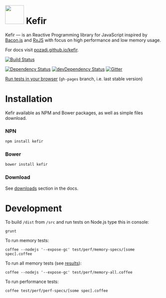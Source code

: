 # <a href="http://pozadi.github.io/kefir/"><img src="http://pozadi.github.io/kefir/Kefir-with-bg.svg" width="60" height="60"></a> Kefir



Kefir — is an Reactive Programming library for JavaScript
inspired by [Bacon.js](https://github.com/baconjs/bacon.js)
and [RxJS](https://github.com/Reactive-Extensions/RxJS)
with focus on high performance and low memory usage.

For docs visit [pozadi.github.io/kefir](http://pozadi.github.io/kefir).



[![Build Status](https://travis-ci.org/pozadi/kefir.svg?branch=master)](https://travis-ci.org/pozadi/kefir)
<!-- [![Code Climate](http://img.shields.io/codeclimate/github/pozadi/kefir.svg)](https://codeclimate.com/github/pozadi/kefir) -->
[![Dependency Status](https://david-dm.org/pozadi/kefir.svg)](https://david-dm.org/pozadi/kefir)
[![devDependency Status](https://david-dm.org/pozadi/kefir/dev-status.svg)](https://david-dm.org/pozadi/kefir#info=devDependencies)
[![Gitter](https://badges.gitter.im/Join%20Chat.svg)](https://gitter.im/pozadi/kefir?utm_source=badge&utm_medium=badge&utm_campaign=pr-badge)

[Run tests in your browser](http://pozadi.github.io/kefir/test/in-browser/SpecRunner.html) (`gh-pages` branch, i.e. last stable version)



# Installation

Kefir available as NPM and Bower packages, as well as simple files download.

### NPN
```sh
npm install kefir
```

### Bower
```sh
bower install kefir
```

### Download

See [downloads](https://pozadi.github.io/kefir/#downloads) section in the docs. 


# Development

To build `/dist` from `/src` and run tests on Node.js type this in console:

    grunt

To run memory tests:

    coffee --nodejs '--expose-gc' test/perf/memory-specs/[some spec].coffee

To run all memory tests (see [results](https://github.com/pozadi/kefir/blob/master/test/perf/memory-results.txt)):

    coffee --nodejs '--expose-gc' test/perf/memory-all.coffee

To run performance tests:

    coffee test/perf/perf-specs/[some spec].coffee
